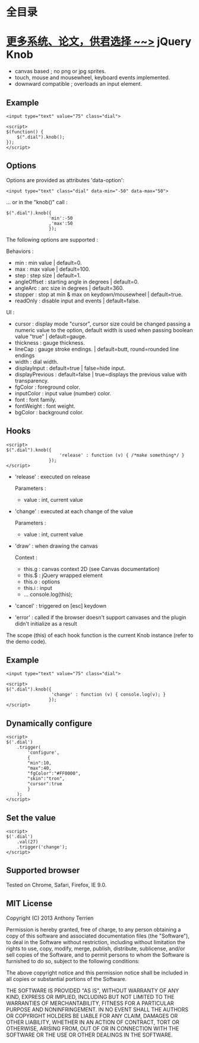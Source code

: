 # 全目录

[更多系统、论文，供君选择 ~~>](https://www.yuque.com/wisebit/blog)
jQuery Knob
=============

- canvas based ; no png or jpg sprites.
- touch, mouse and mousewheel, keyboard events implemented.
- downward compatible ; overloads an input element.

Example
-------

    <input type="text" value="75" class="dial">

    <script>
    $(function() {
        $(".dial").knob();
    });
    </script>

Options
-------

Options are provided as attributes 'data-option':

    <input type="text" class="dial" data-min="-50" data-max="50">

... or in the "knob()" call :

    $(".dial").knob({
                    'min':-50
                    ,'max':50
                    });

The following options are supported :

Behaviors :
* min : min value | default=0.
* max : max value | default=100.
* step : step size | default=1.
* angleOffset : starting angle in degrees | default=0.
* angleArc : arc size in degrees | default=360.
* stopper : stop at min & max on keydown/mousewheel | default=true.
* readOnly : disable input and events | default=false.

UI :
* cursor : display mode "cursor", cursor size could be changed passing a numeric value to the option, default width is used when passing boolean value "true" | default=gauge.
* thickness : gauge thickness.
* lineCap : gauge stroke endings. | default=butt, round=rounded line endings
* width : dial width.
* displayInput : default=true | false=hide input.
* displayPrevious : default=false | true=displays the previous value with transparency.
* fgColor : foreground color.
* inputColor : input value (number) color.
* font : font family.
* fontWeight : font weight.
* bgColor : background color.

Hooks
-------

    <script>
    $(".dial").knob({
                        'release' : function (v) { /*make something*/ }
                    });
    </script>

* 'release' : executed on release

    Parameters :
    + value : int, current value

* 'change' : executed at each change of the value

    Parameters :
    + value : int, current value

* 'draw' : when drawing the canvas

    Context :
    - this.g : canvas context 2D (see Canvas documentation)
    - this.$ : jQuery wrapped element
    - this.o : options
    - this.i : input
    - ... console.log(this);

* 'cancel' : triggered on [esc] keydown

* 'error' : called if the browser doesn't support canvases and the plugin didn't initialize as a result

The scope (this) of each hook function is the current Knob instance (refer to the demo code).

Example
-------

    <input type="text" value="75" class="dial">

    <script>
    $(".dial").knob({
                     'change' : function (v) { console.log(v); }
                    });
    </script>


Dynamically configure
-------

    <script>
    $('.dial')
        .trigger(
            'configure',
            {
            "min":10,
            "max":40,
            "fgColor":"#FF0000",
            "skin":"tron",
            "cursor":true
            }
        );
    </script>

Set the value
-------

    <script>
    $('.dial')
        .val(27)
        .trigger('change');
    </script>

Supported browser
-------

Tested on Chrome, Safari, Firefox, IE 9.0.

MIT License
-------

Copyright (C) 2013 Anthony Terrien

Permission is hereby granted, free of charge, to any person obtaining a copy of
this software and associated documentation files (the "Software"), to deal in
the Software without restriction, including without limitation the rights to
use, copy, modify, merge, publish, distribute, sublicense, and/or sell copies of
 the Software, and to permit persons to whom the Software is furnished to do so,
subject to the following conditions:

The above copyright notice and this permission notice shall be included in all
copies or substantial portions of the Software.

THE SOFTWARE IS PROVIDED "AS IS", WITHOUT WARRANTY OF ANY KIND, EXPRESS OR
IMPLIED, INCLUDING BUT NOT LIMITED TO THE WARRANTIES OF MERCHANTABILITY, FITNESS
FOR A PARTICULAR PURPOSE AND NONINFRINGEMENT. IN NO EVENT SHALL THE AUTHORS OR
COPYRIGHT HOLDERS BE LIABLE FOR ANY CLAIM, DAMAGES OR OTHER LIABILITY, WHETHER
IN AN ACTION OF CONTRACT, TORT OR OTHERWISE, ARISING FROM, OUT OF OR IN
CONNECTION WITH THE SOFTWARE OR THE USE OR OTHER DEALINGS IN THE SOFTWARE.
